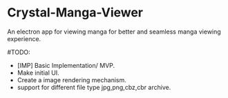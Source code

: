 # Crystal-Manga-Viewer
An electron app for viewing manga for better and seamless manga viewing experience.

#TODO:
 - [IMP] Basic Implementation/ MVP.
 - Make initial UI.
 - Create a image rendering mechanism.
 - support for different file type jpg,png,cbz,cbr archive.
 


